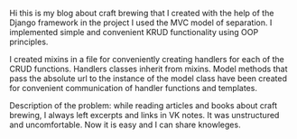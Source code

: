 Hi this is my blog about craft brewing that I created with the help of the Django framework
in the project I used the MVC model of separation. I implemented simple and convenient KRUD functionality using OOP principles.

I created mixins in a file for conveniently creating handlers for each of the CRUD functions. Handlers classes inherit from mixins.
Model methods that pass the absolute url to the instance of the model class have been created for convenient communication of handler functions and templates.

Description of the problem: while reading articles and books about craft brewing, I always left excerpts and links in VK notes.
It was unstructured and uncomfortable. Now it is easy and I can share knowleges.
